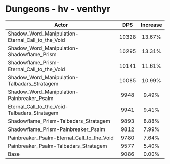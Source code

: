# Dungeons - hv - venthyr
| Actor | DPS | Increase |
|---|:---:|:---:|
|Shadow_Word_Manipulation-Eternal_Call_to_the_Void|10328|13.67%|
|Shadow_Word_Manipulation-Shadowflame_Prism|10295|13.31%|
|Shadowflame_Prism-Eternal_Call_to_the_Void|10141|11.61%|
|Shadow_Word_Manipulation-Talbadars_Stratagem|10085|10.99%|
|Shadow_Word_Manipulation-Painbreaker_Psalm|9948|9.49%|
|Eternal_Call_to_the_Void-Talbadars_Stratagem|9941|9.41%|
|Shadowflame_Prism-Talbadars_Stratagem|9893|8.88%|
|Shadowflame_Prism-Painbreaker_Psalm|9812|7.99%|
|Painbreaker_Psalm-Eternal_Call_to_the_Void|9780|7.64%|
|Painbreaker_Psalm-Talbadars_Stratagem|9577|5.40%|
|Base|9086|0.00%|
